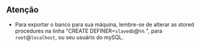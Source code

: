 ## Atenção
* Para exportar o banco para sua máquina, lembre-se de alterar as stored procedures
na linha "CREATE DEFINER=`slavedb`@`%%` ", para `root`@`localhost`, ou seu usuário do mySQL.
